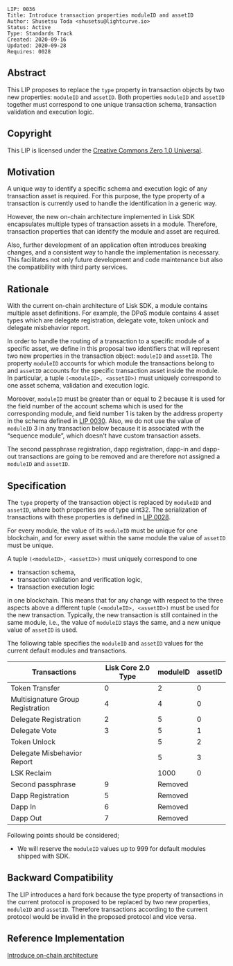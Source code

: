 ```
LIP: 0036
Title: Introduce transaction properties moduleID and assetID
Author: Shusetsu Toda <shusetsu@lightcurve.io>
Status: Active
Type: Standards Track
Created: 2020-09-16
Updated: 2020-09-28
Requires: 0028
```

## Abstract

This LIP proposes to replace the `type` property in transaction objects by two new properties: `moduleID` and `assetID`. Both properties `moduleID` and `assetID` together must correspond to one unique transaction schema, transaction validation and execution logic.

## Copyright

This LIP is licensed under the [Creative Commons Zero 1.0 Universal](https://creativecommons.org/publicdomain/zero/1.0/).

## Motivation

A unique way to identify a specific schema and execution logic of any transaction asset is required. For this purpose, the type property of a transaction is currently used to handle the identification in a generic way.

However, the new on-chain architecture implemented in Lisk SDK encapsulates multiple types of transaction assets in a module. Therefore, transaction properties that can identify the module and asset are required.

Also, further development of an application often introduces breaking changes, and a consistent way to handle the implementation is necessary. This facilitates not only future development and code maintenance but also the compatibility with third party services.

## Rationale

With the current on-chain architecture of Lisk SDK, a module contains multiple asset definitions. For example, the DPoS module contains 4 asset types which are delegate registration, delegate vote, token unlock and delegate misbehavior report.

In order to handle the routing of a transaction to a specific module of a specific asset, we define in this proposal two identifiers that will represent two new properties in the transaction object: `moduleID` and `assetID`. The property `moduleID` accounts for which module the transactions belong to and `assetID` accounts for the specific transaction asset inside the module. In particular, a tuple `(<moduleID>, <assetID>)` must uniquely correspond to one asset schema, validation and execution logic.

Moreover, `moduleID` must be greater than or equal to 2 because it is used for the field number of the account schema which is used for the corresponding module, and field number 1 is taken by the address property in the schema defined in [LIP 0030](https://github.com/LiskHQ/lips/blob/master/proposals/lip-0030.md). Also, we do not use the value of `moduleID` 3 in any transaction below because it is associated with the “sequence module”, which doesn't have custom transaction assets.

The second passphrase registration, dapp registration, dapp-in and dapp-out transactions are going to be removed and are therefore not assigned a `moduleID` and `assetID`.

## Specification

The `type` property of the transaction object is replaced by `moduleID` and `assetID`, where both properties are of type uint32. The serialization of transactions with these properties is defined in [LIP 0028](https://github.com/LiskHQ/lips/blob/master/proposals/lip-0028.md).

For every module, the value of its `moduleID` must be unique for one blockchain, and for every asset within the same module the value of `assetID` must be unique.

A tuple `(<moduleID>, <assetID>)` must uniquely correspond to one

- transaction schema,
- transaction validation and verification logic,
- transaction execution logic

in one blockchain. This means that for any change with respect to the three aspects above a different tuple `(<moduleID>, <assetID>)` must be used for the new transaction. Typically, the new transaction is still contained in the same module, i.e., the value of `moduleID` stays the same, and a new unique value of `assetID` is used.

The following table specifies the `moduleID` and `assetID` values for the current default modules and transactions.

| Transactions                      | Lisk Core 2.0 Type | moduleID | assetID |
| --------------------------------- | ------------------ | -------- | ------- |
| Token Transfer                    | 0                  | 2        | 0       |
| Multisignature Group Registration | 4                  | 4        | 0       |
| Delegate Registration             | 2                  | 5        | 0       |
| Delegate Vote                     | 3                  | 5        | 1       |
| Token Unlock                      |                    | 5        | 2       |
| Delegate Misbehavior Report       |                    | 5        | 3       |
| LSK Reclaim                       |                    | 1000     | 0       |
| Second passphrase                 | 9                  | Removed  |         |
| Dapp Registration                 | 5                  | Removed  |         |
| Dapp In                           | 6                  | Removed  |         |
| Dapp Out                          | 7                  | Removed  |         |

Following points should be considered;

- We will reserve the `moduleID` values up to 999 for default modules shipped with SDK.

## Backward Compatibility

The LIP introduces a hard fork because the type property of transactions in the current protocol is proposed to be replaced by two new properties, `moduleID` and `assetID`. Therefore transactions according to the current protocol would be invalid in the proposed protocol and vice versa.

## Reference Implementation

[Introduce on-chain architecture](https://github.com/LiskHQ/lisk-sdk/issues/5603)